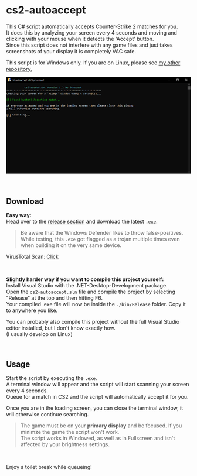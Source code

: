# cs2-autoaccept
This C# script automatically accepts Counter-Strike 2 matches for you.  
It does this by analyzing your screen every 4 seconds and moving and clicking with your mouse when it detects the 'Accept' button.  
Since this script does not interfere with any game files and just takes screenshots of your display it is completely VAC safe.  

This script is for Windows only. If you are on Linux, please see [my other repository.](https://github.com/3urobeat/cs2-autoaccept-linux)  

![Screenshot](https://raw.githubusercontent.com/3urobeat/cs2-autoaccept/master/.github/img/showcase.png)  

&nbsp;

## Download
**Easy way:**  
Head over to the [release section](https://github.com/3urobeat/cs2-autoaccept/releases/latest) and download the latest `.exe`.  
  
> Be aware that the Windows Defender likes to throw false-positives. While testing, this `.exe` got flagged as a trojan multiple times even when building it on the very same device.  
  
VirusTotal Scan: [Click](https://www.virustotal.com/gui/file-analysis/YjQ1YzcxMmZlYjE0N2EyMzM3YTU2NzY4MDJhN2Q2Zjk6MTY5OTcyMzI2Mg==/detection)  

&nbsp;

**Slightly harder way if you want to compile this project yourself:**  
Install Visual Studio with the .NET-Desktop-Development package.  
Open the `cs2-autoaccept.sln` file and compile the project by selecting "Release" at the top and then hitting F6.  
Your compiled .exe file will now be inside the `./bin/Release` folder. Copy it to anywhere you like.

You can probably also compile this project without the full Visual Studio editor installed, but I don't know exactly how.  
(I usually develop on Linux)

&nbsp;

## Usage  
Start the script by executing the `.exe`.  
A terminal window will appear and the script will start scanning your screen every 4 seconds.  
Queue for a match in CS2 and the script will automatically accept it for you.  
  
Once you are in the loading screen, you can close the terminal window, it will otherwise continue searching.

> The game must be on your **primary display** and be focused. If you minimze the game the script won't work.  
> The script works in Windowed, as well as in Fullscreen and isn't affected by your brightness settings.

&nbsp;

Enjoy a toilet break while queueing!
